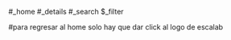 #_home
#_details
#_search
$_filter

#para regresar al home solo hay que dar click al logo de escalab